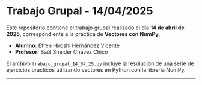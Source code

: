 # Trabajo Grupal - 14/04/2025

Este repositorio contiene el trabajo grupal realizado el día **14 de abril de 2025**, correspondiente a la práctica de **Vectores con NumPy**.

- **Alumno:** Efren Hiroshi Hernández Vicente  
- **Profesor:** Saúl Sneider Chávez Chico  

El archivo `trabajo_grupal_14_04_25.py` incluye la resolución de una serie de ejercicios prácticos utilizando vectores en Python con la librería NumPy.

---
